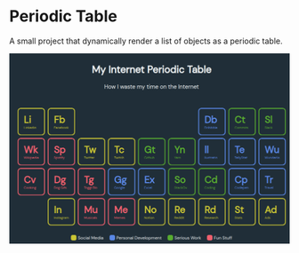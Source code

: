 # Periodic Table

A small project that dynamically render a list of objects as a periodic table.

![screenshot](images/screenshot.png)
